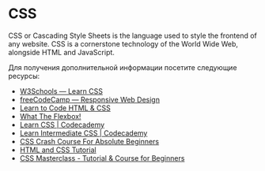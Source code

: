# CSS

CSS or Cascading Style Sheets is the language used to style the frontend of any website. CSS is a cornerstone technology of the World Wide Web, alongside HTML and JavaScript.

Для получения дополнительной информации посетите следующие ресурсы:

- [W3Schools — Learn CSS](https://www.w3schools.com/css/)
- [freeCodeCamp — Responsive Web Design](https://www.freecodecamp.org/learn/2022/responsive-web-design)
- [Learn to Code HTML & CSS](https://learn.shayhowe.com/html-css/building-your-first-web-page/)
- [What The Flexbox!](https://flexbox.io/)
- [Learn CSS | Codecademy](https://www.codecademy.com/learn/learn-css)
- [Learn Intermediate CSS | Codecademy](https://www.codecademy.com/learn/learn-intermediate-css)
- [CSS Crash Course For Absolute Beginners](https://www.youtube.com/watch?v=yfoY53QXEnI)
- [HTML and CSS Tutorial](https://www.youtube.com/watch?v=D-h8L5hgW-w)
- [CSS Masterclass - Tutorial & Course for Beginners](https://www.youtube.com/watch?v=FqmB-Zj2-PA)
